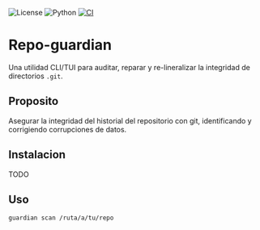 
![License](https://img.shields.io/badge/License-MIT-yellow.svg) ![Python](https://img.shields.io/badge/python-3.12%2B-blue.svg) [![CI](https://github.com/axvg/repo-guardian/actions/workflows/ci.yml/badge.svg)](https://github.com/axvg/repo-guardian/actions/workflows/ci.yml)

# Repo-guardian

Una utilidad CLI/TUI para auditar, reparar y re-lineralizar la integridad de directorios `.git`.

## Proposito

Asegurar la integridad del historial del repositorio con git, identificando y corrigiendo corrupciones de datos.

## Instalacion

TODO

## Uso

```sh
guardian scan /ruta/a/tu/repo
```